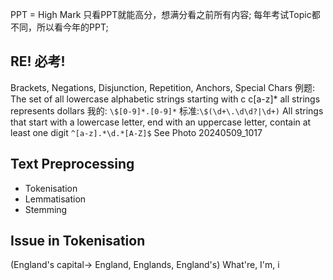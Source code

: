 PPT = High Mark 只看PPT就能高分，想满分看之前所有内容; 每年考试Topic都不同，所以看今年的PPT; 
## RE! 必考! 
Brackets, Negations, Disjunction, Repetition, Anchors, Special Chars
例题: The set of all lowercase alphabetic strings starting with c
c[a-z]*
all strings represents dollars
我的: `\$[0-9]*.[0-9]*`
标准:`\$(\d+\.\d\d?|\d+)`
All strings that start with a lowercase letter, end with an uppercase letter, contain at least one digit
`^[a-z].*\d.*[A-Z]$`
See Photo 20240509_1017

## Text Preprocessing 
- Tokenisation
- Lemmatisation
- Stemming
## Issue in Tokenisation 
(England's capital-> England, Englands, England's)
What're, I'm, i